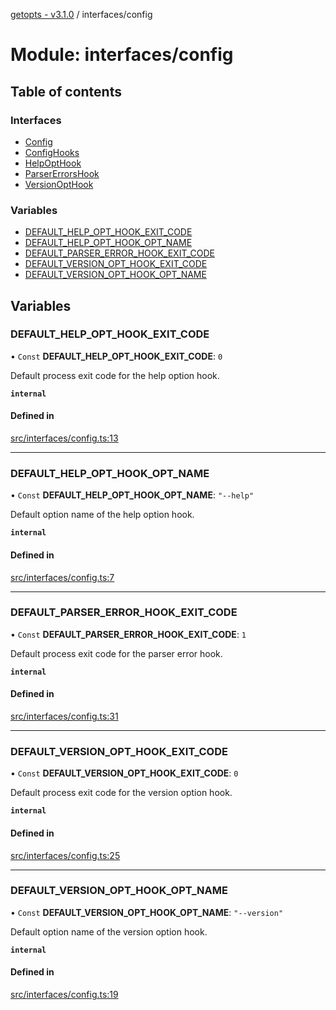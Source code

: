 [getopts - v3.1.0](../README.md) / interfaces/config

# Module: interfaces/config

## Table of contents

### Interfaces

- [Config](../interfaces/interfaces_config.Config.md)
- [ConfigHooks](../interfaces/interfaces_config.ConfigHooks.md)
- [HelpOptHook](../interfaces/interfaces_config.HelpOptHook.md)
- [ParserErrorsHook](../interfaces/interfaces_config.ParserErrorsHook.md)
- [VersionOptHook](../interfaces/interfaces_config.VersionOptHook.md)

### Variables

- [DEFAULT_HELP_OPT_HOOK_EXIT_CODE](interfaces_config.md#default_help_opt_hook_exit_code)
- [DEFAULT_HELP_OPT_HOOK_OPT_NAME](interfaces_config.md#default_help_opt_hook_opt_name)
- [DEFAULT_PARSER_ERROR_HOOK_EXIT_CODE](interfaces_config.md#default_parser_error_hook_exit_code)
- [DEFAULT_VERSION_OPT_HOOK_EXIT_CODE](interfaces_config.md#default_version_opt_hook_exit_code)
- [DEFAULT_VERSION_OPT_HOOK_OPT_NAME](interfaces_config.md#default_version_opt_hook_opt_name)

## Variables

### DEFAULT_HELP_OPT_HOOK_EXIT_CODE

• `Const` **DEFAULT_HELP_OPT_HOOK_EXIT_CODE**: `0`

Default process exit code for the help option hook.

**`internal`**

#### Defined in

[src/interfaces/config.ts:13](https://github.com/prasadrajandran/node-getopts/blob/ff39d95/src/interfaces/config.ts#L13)

---

### DEFAULT_HELP_OPT_HOOK_OPT_NAME

• `Const` **DEFAULT_HELP_OPT_HOOK_OPT_NAME**: `"--help"`

Default option name of the help option hook.

**`internal`**

#### Defined in

[src/interfaces/config.ts:7](https://github.com/prasadrajandran/node-getopts/blob/ff39d95/src/interfaces/config.ts#L7)

---

### DEFAULT_PARSER_ERROR_HOOK_EXIT_CODE

• `Const` **DEFAULT_PARSER_ERROR_HOOK_EXIT_CODE**: `1`

Default process exit code for the parser error hook.

**`internal`**

#### Defined in

[src/interfaces/config.ts:31](https://github.com/prasadrajandran/node-getopts/blob/ff39d95/src/interfaces/config.ts#L31)

---

### DEFAULT_VERSION_OPT_HOOK_EXIT_CODE

• `Const` **DEFAULT_VERSION_OPT_HOOK_EXIT_CODE**: `0`

Default process exit code for the version option hook.

**`internal`**

#### Defined in

[src/interfaces/config.ts:25](https://github.com/prasadrajandran/node-getopts/blob/ff39d95/src/interfaces/config.ts#L25)

---

### DEFAULT_VERSION_OPT_HOOK_OPT_NAME

• `Const` **DEFAULT_VERSION_OPT_HOOK_OPT_NAME**: `"--version"`

Default option name of the version option hook.

**`internal`**

#### Defined in

[src/interfaces/config.ts:19](https://github.com/prasadrajandran/node-getopts/blob/ff39d95/src/interfaces/config.ts#L19)
